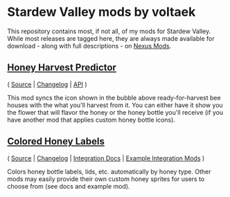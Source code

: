 # Stardew Valley mods by voltaek

This repository contains most, if not all, of my mods for Stardew Valley.
While most releases are tagged here, they are always made available for
download - along with full descriptions - on [Nexus Mods](https://next.nexusmods.com/profile/voltaek/mods).

## [Honey Harvest Predictor](https://www.nexusmods.com/stardewvalley/mods/20493)

( [Source](HoneyHarvestPredictor)
| [Changelog](HoneyHarvestPredictor/CHANGELOG.md)
| [API](HoneyHarvestPredictor/API) )

This mod syncs the icon shown in the bubble above ready-for-harvest bee houses with the what you'll harvest from it.
You can either have it show you the flower that will flavor the honey or the honey bottle you'll receive
(if you have another mod that applies custom honey bottle icons).

## [Colored Honey Labels](https://www.nexusmods.com/stardewvalley/mods/30945)

( [Source](ColoredHoneyLabels)
| [Changelog](ColoredHoneyLabels/CHANGELOG.md)
| [Integration Docs](ColoredHoneyLabels/README.md)
| [Example Integration Mods](ColoredHoneyLabels/ExampleIntegrationMods) )

Colors honey bottle labels, lids, etc. automatically by honey type.
Other mods may easily provide their own custom honey sprites for users to choose from (see docs and example mod).
